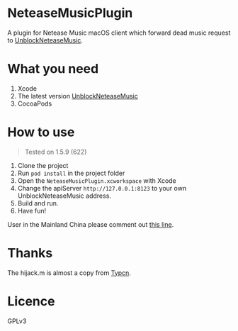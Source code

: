 # NeteaseMusicPlugin
A plugin for Netease Music macOS client which forward dead music request to [UnblockNeteaseMusic](https://github.com/ITJesse/UnblockNeteaseMusic).

# What you need
1. Xcode
2. The latest version [UnblockNeteaseMusic](https://github.com/ITJesse/UnblockNeteaseMusic)
3. CocoaPods

# How to use

> Tested on 1.5.9 (622)

1. Clone the project
2. Run `pod install` in the project folder
3. Open the `NeteaseMusicPlugin.xcworkspace` with Xcode
4. Change the apiServer `http://127.0.0.1:8123` to your own UnblockNeteaseMusic address.
5. Build and run.
6. Have fun!

User in the Mainland China please comment out [this line](https://github.com/ITJesse/NeteaseMusicPlugin/blob/master/NeteaseMusicPlugin/hijack.m#L62).

# Thanks
The hijack.m is almost a copy from [Typcn](https://github.com/typcn/163music-mac-client-unlock/blob/master/hijack.m).

# Licence
GPLv3
